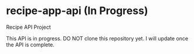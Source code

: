 # recipe-app-api (In Progress)
Recipe API Project

This API is in progress. DO NOT clone this repository yet. I will update once the API is complete.
